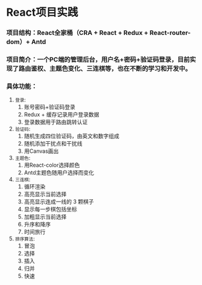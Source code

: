 # React项目实践
### **项目结构**：React全家桶（CRA + React + Redux + React-router-dom）+ Antd

### **项目简介**：一个PC端的管理后台，用户名+密码+验证码登录，目前实现了路由鉴权、主题色变化、三连棋等，也在不断的学习和开发中。


### **具体功能**：

1. `登录`:
   1. 账号密码+验证码登录
   2. Redux + 缓存记录用户登录数据
   3. 登录数据用于路由跳转认证
2. `验证码`:
   1. 随机生成四位验证码，由英文和数字组成
   2. 随机添加干扰点和干扰线
   3. 用Canvas画出
3. `主题色`:
   1. 用React-color选择颜色
   2. Antd主题色随用户选择而变化
4. `三连棋`:
   1. 循环渲染
   2. 高亮显示当前选择
   3. 高亮显示连成一线的 3 颗棋子
   4. 显示每一步棋包括坐标
   5. 加粗显示当前选择
   6. 升序和降序
   7. 时间旅行
5. `排序算法`:
   1. 冒泡
   2. 选择
   3. 插入
   4. 归并
   5. 快速
  

